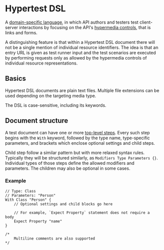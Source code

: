 # Hypertest DSL

A [domain-specific language](https://en.wikipedia.org/wiki/Domain-specific_language), in which
API authors and testers test client-server interactions by focusing on the API's [hypermedia
controls](https://en.wikipedia.org/wiki/HATEOAS), that is links and forms.

A distinguishing feature is that within a Hypertest DSL document there will not be a single
mention of individual resource identifiers. The idea is that an entry URL is given as test runner
input and the test scenarios are executed by performing requests only as allowed by the hypermedia
controls of individual resource representations.

## Basics

Hypertest DSL documents are plain text files. Multiple file extensions can be used
depending on the targeting media type.

The DSL is case-sensitive, including its keywords.

## Document structure

A test document can have one or more [top-level steps](/dsl/steps/#top-level). Every such step
begins with the `With` keyword, followed by the type name, type-specific parameters, and brackets
which enclose optional settings and child steps.

Child step follow a similar pattern but with more relaxed syntax rules. Typically they
will be structured similarly, as `Modifiers Type Parameters {}`. Individual types of those steps
define the allowed modifiers and parameters. The children may also be optional in some cases.  

### Example

```
// Type: Class
// Parameters: "Person"
With Class "Person" {
    // Optional settings and child blocks go here
    
    // For example, `Expect Property` statement does not require a body 
    Expect Property "name"
}

/*
    Multiline comments are also supported
*/
```
